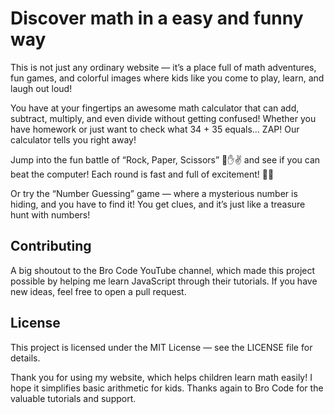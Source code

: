 # Discover math in a easy and funny way
This is not just any ordinary website — it’s a place full of math adventures, fun games, and colorful images where kids like you come to play, learn, and laugh out loud!

You have at your fingertips an awesome math calculator that can add, subtract, multiply, and even divide without getting confused! Whether you have homework or just want to check what 34 + 35 equals... ZAP! Our calculator tells you right away!

Jump into the fun battle of “Rock, Paper, Scissors” 👊✋✌️ and see if you can beat the computer! Each round is fast and full of excitement! 🔢🎯

Or try the “Number Guessing” game — where a mysterious number is hiding, and you have to find it! You get clues, and it’s just like a treasure hunt with numbers!
## Contributing  
A big shoutout to the Bro Code YouTube channel, which made this project possible by helping me learn JavaScript through their tutorials. If you have new ideas, feel free to open a pull request.
## License  
This project is licensed under the MIT License — see the LICENSE file for details.

Thank you for using my website, which helps children learn math easily! I hope it simplifies basic arithmetic for kids. Thanks again to Bro Code for the valuable tutorials and support.
